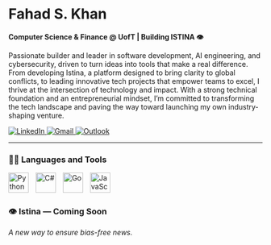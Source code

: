 # Fahad S. Khan

**Computer Science & Finance @ UofT | Building ISTINA 👁**

Passionate builder and leader in software development, AI engineering, and cybersecurity, driven to turn ideas into tools that make a real difference. From developing Istina, a platform designed to bring clarity to global conflicts, to leading innovative tech projects that empower teams to excel, I thrive at the intersection of technology and impact. With a strong technical foundation and an entrepreneurial mindset, I’m committed to transforming the tech landscape and paving the way toward launching my own industry-shaping venture.

<p align="left">
  <a href="https://www.linkedin.com/in/fahad-sadiq-khan" target="_blank">
    <img alt="LinkedIn" title="Follow my LinkedIn!" 
         src="https://img.shields.io/badge/linkedin-%230077B5.svg?style=for-the-badge&logo=linkedin&logoColor=white"/>
  </a>
  <a href="mailto:khan.fsadiq05@gmail.com" title="Message me on my business email!">
    <img alt="Gmail" src="https://img.shields.io/badge/Gmail-D14836?style=for-the-badge&logo=gmail&logoColor=white"/>
  </a>
  <a href="mailto:fsadiq.khan@mail.utoronto.ca" title="Message me on my school email!">
    <img alt="Outlook" src="https://img.shields.io/badge/Microsoft_Outlook-0078D4?style=for-the-badge&logo=microsoft-outlook&logoColor=white"/>
  </a>
</p>

---

### 🐱‍👤 Languages and Tools

<p align="left">
  <img alt="Python" height="40px" style="padding-right:10px;" 
       src="https://img.shields.io/badge/python-3670A0?style=for-the-badge&logo=python&logoColor=ffdd54"/>
  <img alt="C#" height="40px" style="padding-right:10px;" 
       src="https://img.shields.io/badge/c%23-%23239120.svg?style=for-the-badge&logo=csharp&logoColor=white"/>
  <img alt="Go" height="40px" style="padding-right:10px;" 
       src="https://img.shields.io/badge/go-%2300ADD8.svg?style=for-the-badge&logo=go&logoColor=white"/>
  <img alt="JavaScript" height="40px" style="padding-right:10px;" 
       src="https://img.shields.io/badge/javascript-%23323330.svg?style=for-the-badge&logo=javascript&logoColor=%23F7DF1E"/>
</p>

### 👁 Istina — Coming Soon
*A new way to ensure bias-free news.*
